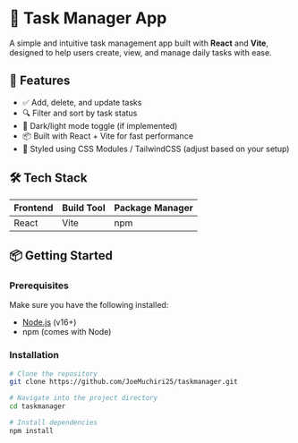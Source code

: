 # 📝 Task Manager App

A simple and intuitive task management app built with **React** and **Vite**, designed to help users create, view, and manage daily tasks with ease.

## 🚀 Features

- ✅ Add, delete, and update tasks
- 🔍 Filter and sort by task status
- 🌙 Dark/light mode toggle (if implemented)
- 📦 Built with React + Vite for fast performance
- 🎨 Styled using CSS Modules / TailwindCSS (adjust based on your setup)

## 🛠 Tech Stack

| Frontend | Build Tool | Package Manager |
|----------|------------|-----------------|
| React    | Vite       | npm             |

## 📦 Getting Started

### Prerequisites

Make sure you have the following installed:
- [Node.js](https://nodejs.org/) (v16+)
- npm (comes with Node)

### Installation

```bash
# Clone the repository
git clone https://github.com/JoeMuchiri25/taskmanager.git

# Navigate into the project directory
cd taskmanager

# Install dependencies
npm install
